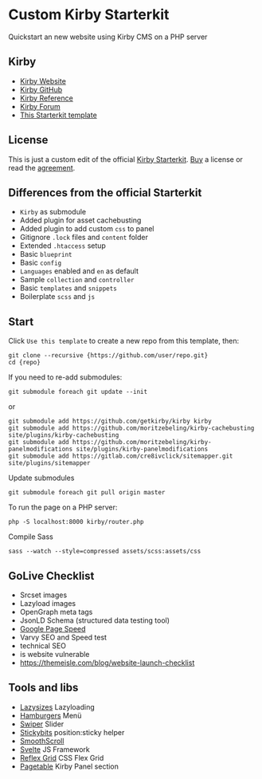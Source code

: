 # Custom Kirby Starterkit
Quickstart an new website using Kirby CMS on a PHP server

## Kirby
- [Kirby Website](https://getkirby.com)
- [Kirby GitHub](https://github.com/getkirby)
- [Kirby Reference](http://getkirby.com/docs/reference)
- [Kirby Forum](https://forum.getkirby.com)
- [This Starterkit template](https://github.com/moritzebeling/kirby-starterkit)

## License
This is just a custom edit of the official [Kirby Starterkit](https://github.com/getkirby/starterkit). [Buy](https://getkirby.com/buy) a license or read the [agreement](https://getkirby.com/license).

## Differences from the official Starterkit
- `Kirby` as submodule
- Added plugin for asset cachebusting
- Added plugin to add custom `css` to panel
- Gitignore `.lock` files and `content` folder
- Extended `.htaccess` setup
- Basic `blueprint`
- Basic `config`
- `Languages` enabled and `en` as default
- Sample `collection` and `controller`
- Basic `templates` and `snippets`
- Boilerplate `scss` and `js`

## Start
Click `Use this template` to create a new repo from this template, then:
```
git clone --recursive {https://github.com/user/repo.git}
cd {repo}
```
If you need to re-add submodules:
```
git submodule foreach git update --init
```
or
```
git submodule add https://github.com/getkirby/kirby kirby
git submodule add https://github.com/moritzebeling/kirby-cachebusting site/plugins/kirby-cachebusting
git submodule add https://github.com/moritzebeling/kirby-panelmodifications site/plugins/kirby-panelmodifications
git submodule add https://gitlab.com/cre8ivclick/sitemapper.git site/plugins/sitemapper
```
Update submodules
```
git submodule foreach git pull origin master
```
To run the page on a PHP server:
```
php -S localhost:8000 kirby/router.php
```
Compile Sass
```
sass --watch --style=compressed assets/scss:assets/css
```

## GoLive Checklist
- Srcset images
- Lazyload images
- OpenGraph meta tags
- JsonLD Schema (structured data testing tool)
- [Google Page Speed](https://developers.google.com/speed/pagespeed/insights)
- Varvy SEO and Speed test
- technical SEO
- is website vulnerable
- https://themeisle.com/blog/website-launch-checklist

## Tools and libs
- [Lazysizes](https://github.com/aFarkas/lazysizes) Lazyloading
- [Hamburgers](https://github.com/jonsuh/hamburgers) Menü
- [Swiper](https://swiperjs.com/api) Slider
- [Stickybits](https://github.com/yowainwright/stickybits)  position:sticky helper
- [SmoothScroll](https://github.com/cferdinandi/smooth-scroll)
- [Svelte](https://svelte.dev) JS Framework
- [Reflex Grid](http://reflexgrid.com/docs) CSS Flex Grid
- [Pagetable](https://github.com/sylvainjule/kirby-pagetable) Kirby Panel section
